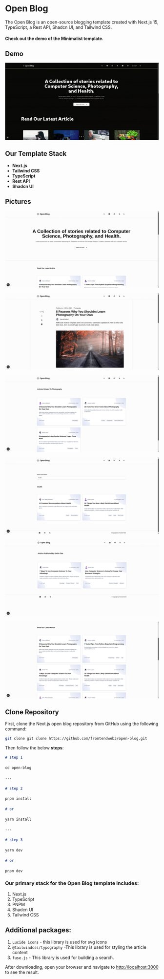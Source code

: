 # Open Blog

The Open Blog is an open-source blogging template created with Next.js 15, TypeScript, a Rest API, Shadcn UI, and Tailwind CSS.

#### **Check out the demo of the Minimalist template.**

## Demo

[![Demo](/.github/open-blog-demo.gif)](https://open-blog-beta.vercel.app)

## Our Template Stack

- **Next.js**
- **Tailwind CSS**
- **TypeScript**
- **Rest API**
- **Shadcn UI**

## Pictures

![Home](./.github/open-blog.png)

![Reading Page](./.github/open-blog-read.png)

![Tag Page](./.github/open-blog-tag.png)

![Search Page](./.github/open-blog-search.png)

![Author Page](./.github/open-blog-author.png)

![Card List](./.github/open-blog-card-list.png)

## Clone Repository

First, clone the Next.js open blog repository from GitHub using the following command:

```bash
git clone git clone https://github.com/frontendweb3/open-blog.git
```

Then follow the below **steps**:

```markdown
# step 1

cd open-blog

---

# step 2

pnpm install

# or

yarn install

---

# step 3

yarn dev

# or

pnpm dev
```

### Our primary stack for the Open Blog template includes:

1. Next.js
2. TypeScript
3. PNPM
4. Shadcn UI
5. Tailwind CSS

## Additional packages:

1. `Lucide icons` - this library is used for svg icons
2. `@tailwindcss/typography` -This library is used for styling the article content
3. `fuse.js` - This library is used for building a search.

After downloading, open your browser and navigate to [http://localhost:3000](http://localhost:3000) to see the result.
